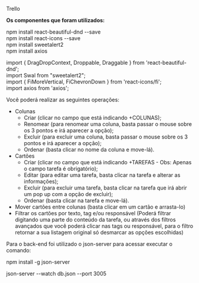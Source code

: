 Trello

<b>Os componentes que foram utilizados:</b>

npm install react-beautiful-dnd --save<br>
npm install react-icons --save<br>
npm install sweetalert2<br>
npm install axios<br>

import { DragDropContext, Droppable, Draggable } from 'react-beautiful-dnd';<br>
import Swal from "sweetalert2";<br>
import { FiMoreVertical, FiChevronDown } from 'react-icons/fi';<br>
import axios from 'axios';<br>

Você poderá realizar as seguintes operações:
  - Colunas
      - Criar (clicar no campo que está indicando +COLUNAS);
      - Renomear (para renomear uma coluna, basta passar o mouse sobre os 3 pontos e irá aparecer a opção);
      - Excluir (para excluir uma coluna, basta passar o mouse sobre os 3 pontos e irá aparecer a opção);
      - Ordenar (basta clicar no nome da coluna e move-lá).
  - Cartões
      - Criar (clicar no campo que está indicando +TAREFAS - Obs: Apenas o campo tarefa é obrigatório);
      - Editar (para editar uma tarefa, basta clicar na tarefa e alterar as informações);
      - Excluir (para excluir uma tarefa, basta clicar na tarefa que irá abrir um pop up com a opção de excluir);
      - Ordenar (basta clicar na tarefa e move-lá).
  - Mover cartões entre colunas (basta clicar em um cartão e arrasta-lo)
  - Filtrar os cartões por texto, tag e/ou responsável (Poderá filtrar digitando uma parte do conteúdo da tarefa, ou através dos filtros avançados que você poderá clicar nas tags ou responsável, para o filtro retornar a sua listagem original só desmarcar as opções escolhidas)

Para o back-end foi utilizado o json-server para acessar executar o comando:<br>

npm install -g json-server

json-server --watch db.json --port 3005
